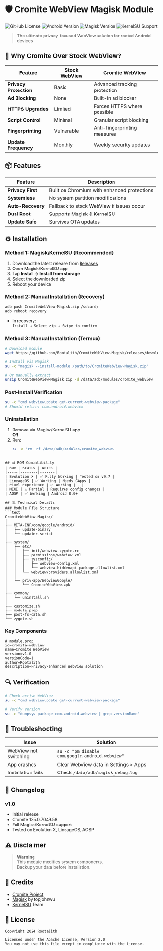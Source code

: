 # 🛡️ Cromite WebView Magisk Module

![GitHub License](https://img.shields.io/badge/license-Apache%202.0-blue)
![Android Version](https://img.shields.io/badge/Android-8.0%2B-brightgreen)
![Magisk Version](https://img.shields.io/badge/Magisk-20.4%2B-orange)
![KernelSU Support](https://img.shields.io/badge/KernelSU-Compatible-success)

> The ultimate privacy-focused WebView solution for rooted Android devices



## 🌟 Why Cromite Over Stock WebView?
| Feature | Stock WebView | Cromite WebView |
|---------|--------------|-----------------|
| **Privacy Protection** | Basic | Advanced tracking protection |
| **Ad Blocking** | None | Built-in ad blocker |
| **HTTPS Upgrades** | Limited | Forces HTTPS where possible |
| **Script Control** | Minimal | Granular script blocking |
| **Fingerprinting** | Vulnerable | Anti-fingerprinting measures |
| **Update Frequency** | Monthly | Weekly security updates |


## 📦 Features
| Feature | Description |
|---------|-------------|
| **Privacy First** | Built on Chromium with enhanced protections |
| **Systemless** | No system partition modifications |
| **Auto-Recovery** | Fallback to stock WebView if issues occur |
| **Dual Root** | Supports Magisk & KernelSU |
| **Update Safe** | Survives OTA updates |

## ⚙️ Installation


### Method 1: Magisk/KernelSU (Recommended)
1. Download the latest release from [Releases](https://github.com/Rootalith/CromiteWebView-Magisk/releases)
2. Open Magisk/KernelSU app
3. Tap **Install → Install from storage**
4. Select the downloaded zip
5. Reboot your device

### Method 2: Manual Installation (Recovery)
```bash
adb push CromiteWebView-Magisk.zip /sdcard/
adb reboot recovery
```
- In recovery:  
  `Install → Select zip → Swipe to confirm`

### Method 3: Manual Installation (Termux)
```bash
# Download module
wget https://github.com/Rootalith/CromiteWebView-Magisk/releases/download/v1.0/CromiteWebView-Magisk.zip

# Install via Magisk
su -c "magisk --install-module /path/to/CromiteWebView-Magisk.zip"

# Or manually extract
unzip CromiteWebView-Magisk.zip -d /data/adb/modules/cromite_webview
```

### Post-Install Verification
```bash
su -c "cmd webviewupdate get-current-webview-package"
# Should return: com.android.webview
```

### Uninstallation
1. Remove via Magisk/KernelSU app  
   **OR**  
2. Run:  
   ```bash
   su -c "rm -rf /data/adb/modules/cromite_webview
   
```

## 📊 ROM Compatibility
| ROM | Status | Notes |
|-----|--------|-------|
| Evolution X | ✅ Fully Working | Tested on v9.7 |
| LineageOS | ✅ Working | Needs GApps |
| Pixel Experience | ✅ Working | - |
| MIUI | ⚠️ Partial | Requires config changes |
| AOSP | ✅ Working | Android 8.0+ |

## 🏗️ Technical Details
### Module File Structure
```text
CromiteWebView-Magisk/
│
├── META-INF/com/google/android/
│   ├── update-binary
│   └── updater-script
│
├── system/
│   ├── etc/
│   │   ├── init/webview-zygote.rc
│   │   ├── permissions/webview.xml
│   │   ├── sysconfig/
│   │   │   ├── webview-config.xml
│   │   │   └── webview-hiddenapi-package-allowlist.xml
│   │   └── webview/providers.allowlist.xml
│   │
│   └── priv-app/WebViewGoogle/
│       └── CromiteWebView.apk
│
├── common/
│   └── uninstall.sh
│
├── customize.sh
├── module.prop
├── post-fs-data.sh
└── zygote.sh
```

### Key Components
```properties
# module.prop
id=cromite-webview
name=Cromite WebView
version=v1.0
versionCode=1
author=Rootalith
description=Privacy-enhanced WebView solution
```

## 🔍 Verification
```bash
# Check active WebView
su -c "cmd webviewupdate get-current-webview-package"

# Verify version
su -c "dumpsys package com.android.webview | grep versionName"
```

## 🚨 Troubleshooting
| Issue | Solution |
|-------|----------|
| WebView not switching | `su -c "pm disable com.google.android.webview"` |
| App crashes | Clear WebView data in Settings > Apps |
| Installation fails | Check `/data/adb/magisk_debug.log` |



## 📜 Changelog
### v1.0
- Initial release
- Cromite 135.0.7049.58
- Full Magisk/KernelSU support
- Tested on Evolution X, LineageOS, AOSP

## ⚠️ Disclaimer
> **Warning**  
> This module modifies system components.  
> Backup your data before installation.

## 🌟 Credits
- [Cromite Project](https://github.com/uazo/cromite)
- [Magisk](https://github.com/topjohnwu/Magisk) by topjohnwu
- [KernelSU](https://github.com/tiann/KernelSU) Team

## 📄 License
```text
Copyright 2024 Rootalith

Licensed under the Apache License, Version 2.0
You may not use this file except in compliance with the License.
```